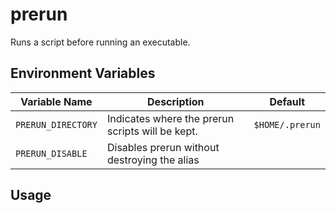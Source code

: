 # prerun
Runs a script before running an executable.

## Environment Variables
| Variable Name | Description | Default |
| ------------- | ----------- | ------- |
| `PRERUN_DIRECTORY` | Indicates where the prerun scripts will be kept. | `$HOME/.prerun`
| `PRERUN_DISABLE` | Disables prerun without destroying the alias |  |

## Usage

